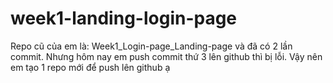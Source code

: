 # week1-landing-login-page
Repo cũ của em là: Week1_Login-page_Landing-page và đã có 2 lần commit. Nhưng hôm nay em push commit thứ 3 lên github thì bị lỗi. Vậy nên em tạo 1 repo mới để push lên github ạ
